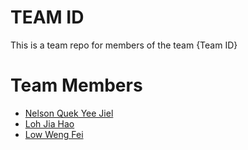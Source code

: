 # TEAM ID
This is a team repo for members of the team {Team ID}

# Team Members
* [Nelson Quek Yee Jiel](members/nelsonQuek.md)
* [Loh Jia Hao](members/JiaHao.md)
* [Low Weng Fei](members/wengFei.md)
